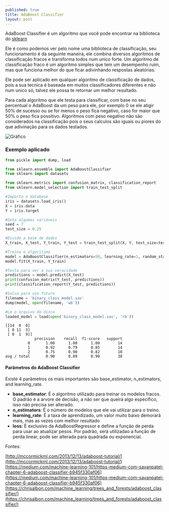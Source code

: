 ```yaml
---
published: true
title: AdaBoost Classifier
layout: post
---
```


AdaBoost Classifier é um algoritmo que você pode encontrar na biblioteca do [sklearn](http://scikit-learn.org/stable/modules/generated/sklearn.ensemble.AdaBoostClassifier.html)

Ele é como podemos ver pelo nome uma biblioteca de classificação, seu funcionamento é da seguinte maneira, ele combina diversos algoritmos de classificação fracos e transforma todos num unico forte. Um algoritmo de classificação fraco é um algoritmo simples que tem um desempenho ruim, mas que funciona melhor do que ficar adivinhando respostas aleatórias.

Ele pode ser aplicado em qualquer algoritmo de classificação de dados, pois a sua tecnica é baseada em muitos classificadores diferentes e não num unico só, talvez ele possa te retornar um melhor resultado.

Para cada algoritmo que ele testa para classificar, com base no seu percentual o AdaBoost da um peso para ele, por exemplo 0 se ele atigir 50% de sucesso ou se for menos o peso fica negativo, caso for maior que 50% o peso fica possitivo. Algoritmos com peso negativo não são considerados na classificação pois o seus calculos são iguais ou piores do que adivinação para os dados testados.

![Gráfico](http://chrisjmccormick.files.wordpress.com/2013/12/adaboost_alphacurve.png)

### Exemplo aplicado

```python
from pickle import dump, load

from sklearn.ensemble import AdaBoostClassifier
from sklearn import datasets

from sklearn.metrics import confusion_matrix, classification_report
from sklearn.model_selection import train_test_split

#Importa o database
iris = datasets.load_iris()
X = iris.data
Y = iris.target

#Seta algumas variáveis
seed = 7
test_size = 0.25

#Divide a base de dados
X_train, X_test, Y_train, Y_test = train_test_split(X, Y, test_size=test_size)

#Treina o algoritimo
model = AdaBoostClassifier(n_estimators=50, learning_rate=1, random_state=seed)
model.fit(X_train, Y_train)

#Testa para ver a sua veracidade
predictions = model.predict(X_test)
print(confusion_matrix(Y_test, predictions))
print(classification_report(Y_test, predictions))

#Salva para uso futuro
filename = 'binary_class_model.sav'
dump(model, open(filename, 'wb'))

#Le o arquivo do disco
loaded_model = load(open('binary_class_model.sav', 'rb'))

```
    [[14  0  0]
     [ 0 11  3]
     [ 0  1  9]]
                 precision    recall  f1-score   support
              0       1.00      1.00      1.00        14
              1       0.92      0.79      0.85        14
              2       0.75      0.90      0.82        10
    avg / total       0.90      0.89      0.90        38


#### Parâmetros do AdaBoost Classifier

Existe 4 parâmetros os mais importantes são base_estimator, n_estimators, and learning_rate.

- **base_estimator**: É o algoritmo utilizado para treinar os modelos fracos. O padrão é a arvore de decisão, a não ser que queira algo especifico, isso não precisa ser alterado.
- **n_estimators**: É o número de modelos que ele vai utilizar para o treino.
- **learning_rate**: É a taxa de aprendizado, um valor muito baixo demorará mais, mas as vezes com melhor resultado
- **loss**: È exclusivo da AdaBoostRegressor e define a função de perda para usar ao atualizar pesos. Por padrão, será utilizadao a função de perda linear, pode ser alterada para quadrada ou exponencial.

Fontes:

[http://mccormickml.com/2013/12/13/adaboost-tutorial/](http://mccormickml.com/2013/12/13/adaboost-tutorial/)
[https://medium.com/machine-learning-101/https-medium-com-savanpatel-chapter-6-adaboost-classifier-b945f330af06](https://medium.com/machine-learning-101/https-medium-com-savanpatel-chapter-6-adaboost-classifier-b945f330af06)
[https://chrisalbon.com/machine_learning/trees_and_forests/adaboost_classifier/](https://chrisalbon.com/machine_learning/trees_and_forests/adaboost_classifier/)